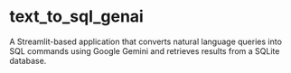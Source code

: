 # text_to_sql_genai
A Streamlit-based application that converts natural language queries into SQL commands using Google Gemini and retrieves results from a SQLite database.
